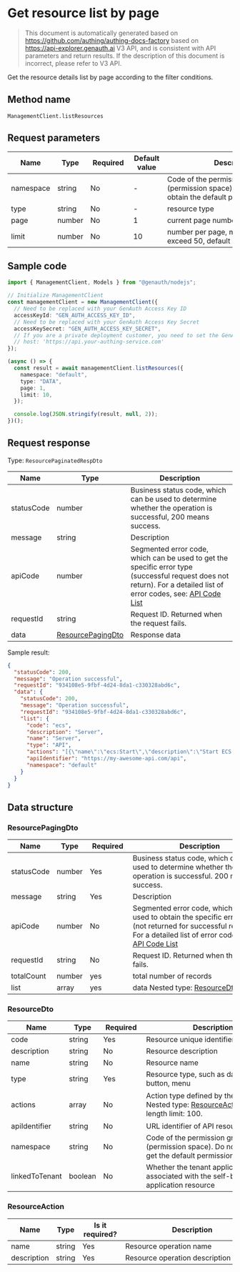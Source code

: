 # Get resource list by page

<!--
Warning⚠️:
Do not modify this document directly,
https://github.com/Authing/authing-docs-factory
Use this project to generate
-->

<LastUpdated />

> This document is automatically generated based on https://github.com/authing/authing-docs-factory based on https://api-explorer.genauth.ai V3 API, and is consistent with API parameters and return results. If the description of this document is incorrect, please refer to V3 API.

Get the resource details list by page according to the filter conditions.

## Method name

`ManagementClient.listResources`

## Request parameters

| Name      | Type   | <div style="width:80px">Required</div> | <div style="width:60px">Default value</div> | <div style="width:300px">Description</div>                                                           | <div style="width:200px">Sample value</div> |
| --------- | ------ | -------------------------------------- | ------------------------------------------- | ---------------------------------------------------------------------------------------------------- | ------------------------------------------- |
| namespace | string | No                                     | -                                           | Code of the permission group (permission space). Do not pass to obtain the default permission group. | `default`                                   |
| type      | string | No                                     | -                                           | resource type                                                                                        | `DATA`                                      |
| page      | number | No                                     | 1                                           | current page number, starting from 1                                                                 | `1`                                         |
| limit     | number | No                                     | 10                                          | number per page, maximum cannot exceed 50, default is 10                                             | `10`                                        |

## Sample code

```ts
import { ManagementClient, Models } from "@genauth/nodejs";

// Initialize ManagementClient
const managementClient = new ManagementClient({
  // Need to be replaced with your GenAuth Access Key ID
  accessKeyId: "GEN_AUTH_ACCESS_KEY_ID",
  // Need to be replaced with your GenAuth Access Key Secret
  accessKeySecret: "GEN_AUTH_ACCESS_KEY_SECRET",
  // If you are a private deployment customer, you need to set the GenAuth service domain name
  // host: 'https://api.your-authing-service.com'
});

(async () => {
  const result = await managementClient.listResources({
    namespace: "default",
    type: "DATA",
    page: 1,
    limit: 10,
  });

  console.log(JSON.stringify(result, null, 2));
})();
```

## Request response

Type: `ResourcePaginatedRespDto`

| Name       | Type                                               | Description                                                                                                                                                                                                                                                                                                                                  |
| ---------- | -------------------------------------------------- | -------------------------------------------------------------------------------------------------------------------------------------------------------------------------------------------------------------------------------------------------------------------------------------------------------------------------------------------- |
| statusCode | number                                             | Business status code, which can be used to determine whether the operation is successful, 200 means success.                                                                                                                                                                                                                                 |
| message    | string                                             | Description                                                                                                                                                                                                                                                                                                                                  |
| apiCode    | number                                             | Segmented error code, which can be used to get the specific error type (successful request does not return). For a detailed list of error codes, see: [API Code List](https://api-explorer.genauth.ai/?tag=group/%E5%BC%80%E5%8F%91%E5%87%86%E5%A4%87#tag/%E5%BC%80%E5%8F%91%E5%87%86%E5%A4%87/%E9%94%99%E8%AF%AF%E5%A4%84%E7%90%86/apiCode) |
| requestId  | string                                             | Request ID. Returned when the request fails.                                                                                                                                                                                                                                                                                                 |
| data       | <a href="#ResourcePagingDto">ResourcePagingDto</a> | Response data                                                                                                                                                                                                                                                                                                                                |

Sample result:

```json
{
  "statusCode": 200,
  "message": "Operation successful",
  "requestId": "934108e5-9fbf-4d24-8da1-c330328abd6c",
  "data": {
    "statusCode": 200,
    "message": "Operation successful",
    "requestId": "934108e5-9fbf-4d24-8da1-c330328abd6c",
    "list": {
      "code": "ecs",
      "description": "Server",
      "name": "Server",
      "type": "API",
      "actions": "[{\"name\":\"ecs:Start\",\"description\":\"Start ECS Server\"},{\"name\":\"ecs:Stop\",\"description\":\"Stop ECS server\"}]",
      "apiIdentifier": "https://my-awesome-api.com/api",
      "namespace": "default"
    }
  }
}
```

## Data structure

### <a id="ResourcePagingDto"></a> ResourcePagingDto

| Name       | Type   | <div style="width:80px">Required</div> | <div style="width:300px">Description</div>                                                                                                                                                                                                                                                                                                        | <div style="width:200px">Sample value</div> |
| ---------- | ------ | -------------------------------------- | ------------------------------------------------------------------------------------------------------------------------------------------------------------------------------------------------------------------------------------------------------------------------------------------------------------------------------------------------- | ------------------------------------------- |
| statusCode | number | Yes                                    | Business status code, which can be used to determine whether the operation is successful. 200 means success.                                                                                                                                                                                                                                      | `200`                                       |
| message    | string | Yes                                    | Description                                                                                                                                                                                                                                                                                                                                       | `Operation successful`                      |
| apiCode    | number | No                                     | Segmented error code, which can be used to obtain the specific error type (not returned for successful requests). For a detailed list of error codes, see: [API Code List](https://api-explorer.genauth.ai/?tag=group/%E5%BC%80%E5%8F%91%E5%87%86%E5%A4%87#tag/%E5%BC%80%E5%8F%91%E5%87%86%E5%A4%87/%E9%94%99%E8%AF%AF%E5%A4%84%E7%90%86/apiCode) |                                             |
| requestId  | string | No                                     | Request ID. Returned when the request fails.                                                                                                                                                                                                                                                                                                      | `934108e5-9fbf-4d24-8da1-c330328abd6c`      |
| totalCount | number | yes                                    | total number of records                                                                                                                                                                                                                                                                                                                           |                                             |
| list       | array  | yes                                    | data Nested type: <a href="#ResourceDto">ResourceDto</a>.                                                                                                                                                                                                                                                                                         |                                             |

### <a id="ResourceDto"></a> ResourceDto

| Name           | Type    | <div style="width:80px">Required</div> | <div style="width:300px">Description</div>                                                                              | <div style="width:200px">Sample value</div>                                                                   |
| -------------- | ------- | -------------------------------------- | ----------------------------------------------------------------------------------------------------------------------- | ------------------------------------------------------------------------------------------------------------- |
| code           | string  | Yes                                    | Resource unique identifier                                                                                              | `ecs`                                                                                                         |
| description    | string  | No                                     | Resource description                                                                                                    | `Server`                                                                                                      |
| name           | string  | No                                     | Resource name                                                                                                           | `Server`                                                                                                      |
| type           | string  | Yes                                    | Resource type, such as data, API, button, menu                                                                          | DATA                                                                                                          |
| actions        | array   | No                                     | Action type defined by the resource Nested type: <a href="#ResourceAction">ResourceAction</a>. Array length limit: 100. | `[{"name":"ecs:Start","description":"Start ECS server"},{"name":"ecs:Stop","description":"Stop ECS server"}]` |
| apiIdentifier  | string  | No                                     | URL identifier of API resource                                                                                          | `https://my-awesome-api.com/api`                                                                              |
| namespace      | string  | No                                     | Code of the permission group (permission space). Do not pass it to get the default permission group.                    | `default`                                                                                                     |
| linkedToTenant | boolean | No                                     | Whether the tenant application is associated with the self-built application resource                                   |                                                                                                               |

### <a id="ResourceAction"></a> ResourceAction

| Name        | Type   | <div style="width:80px">Is it required?</div> | <div style="width:300px">Description</div> | <div style="width:200px">Sample value</div> |
| ----------- | ------ | --------------------------------------------- | ------------------------------------------ | ------------------------------------------- |
| name        | string | Yes                                           | Resource operation name                    | `ecs:Start`                                 |
| description | string | Yes                                           | Resource operation description             | `ecs:Start`                                 |
